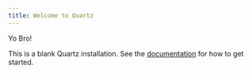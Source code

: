 ```yaml
---
title: Welcome to Quartz
---
```


Yo Bro!

This is a blank Quartz installation.
See the [documentation](https://quartz.jzhao.xyz) for how to get started.
